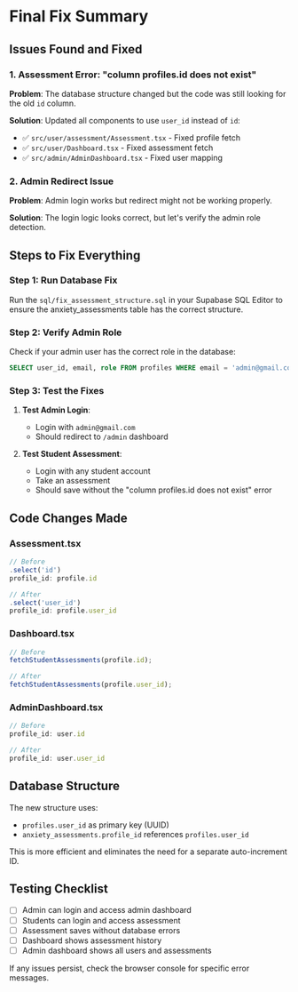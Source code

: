 # Final Fix Summary

## Issues Found and Fixed

### 1. Assessment Error: "column profiles.id does not exist"
**Problem**: The database structure changed but the code was still looking for the old `id` column.

**Solution**: Updated all components to use `user_id` instead of `id`:
- ✅ `src/user/assessment/Assessment.tsx` - Fixed profile fetch
- ✅ `src/user/Dashboard.tsx` - Fixed assessment fetch
- ✅ `src/admin/AdminDashboard.tsx` - Fixed user mapping

### 2. Admin Redirect Issue
**Problem**: Admin login works but redirect might not be working properly.

**Solution**: The login logic looks correct, but let's verify the admin role detection.

## Steps to Fix Everything

### Step 1: Run Database Fix
Run the `sql/fix_assessment_structure.sql` in your Supabase SQL Editor to ensure the anxiety_assessments table has the correct structure.

### Step 2: Verify Admin Role
Check if your admin user has the correct role in the database:
```sql
SELECT user_id, email, role FROM profiles WHERE email = 'admin@gmail.com';
```

### Step 3: Test the Fixes
1. **Test Admin Login**: 
   - Login with `admin@gmail.com`
   - Should redirect to `/admin` dashboard
   
2. **Test Student Assessment**:
   - Login with any student account
   - Take an assessment
   - Should save without the "column profiles.id does not exist" error

## Code Changes Made

### Assessment.tsx
```typescript
// Before
.select('id')
profile_id: profile.id

// After  
.select('user_id')
profile_id: profile.user_id
```

### Dashboard.tsx
```typescript
// Before
fetchStudentAssessments(profile.id);

// After
fetchStudentAssessments(profile.user_id);
```

### AdminDashboard.tsx
```typescript
// Before
profile_id: user.id

// After
profile_id: user.user_id
```

## Database Structure
The new structure uses:
- `profiles.user_id` as primary key (UUID)
- `anxiety_assessments.profile_id` references `profiles.user_id`

This is more efficient and eliminates the need for a separate auto-increment ID.

## Testing Checklist
- [ ] Admin can login and access admin dashboard
- [ ] Students can login and access assessment
- [ ] Assessment saves without database errors
- [ ] Dashboard shows assessment history
- [ ] Admin dashboard shows all users and assessments

If any issues persist, check the browser console for specific error messages. 